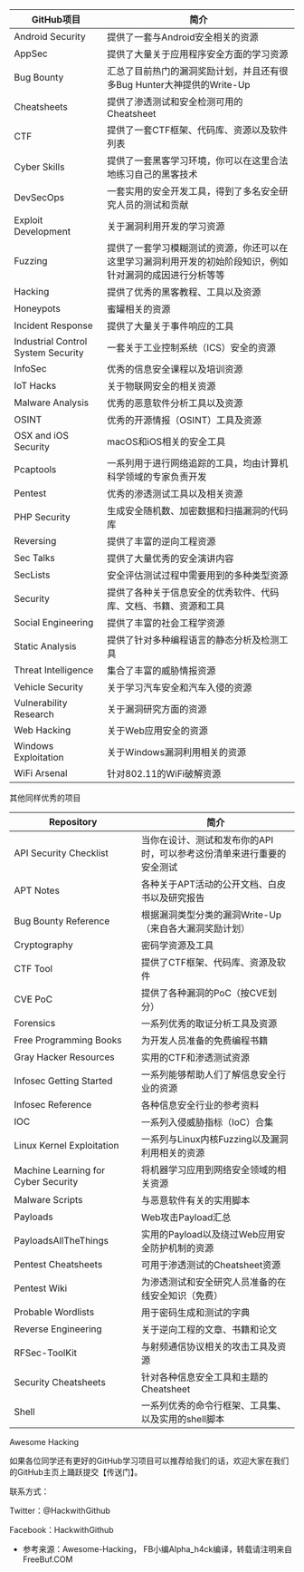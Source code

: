 

| GitHub项目 | 简介 |
| - | - |
| Android Security | 提供了一套与Android安全相关的资源 |
| AppSec | 提供了大量关于应用程序安全方面的学习资源 |
| Bug Bounty | 汇总了目前热门的漏洞奖励计划，并且还有很多Bug Hunter大神提供的Write-Up |
| Cheatsheets | 提供了渗透测试和安全检测可用的Cheatsheet |
| CTF | 提供了一套CTF框架、代码库、资源以及软件列表 |
| Cyber Skills | 提供了一套黑客学习环境，你可以在这里合法地练习自己的黑客技术 |
| DevSecOps | 一套实用的安全开发工具，得到了多名安全研究人员的测试和贡献 |
| Exploit Development | 关于漏洞利用开发的学习资源 |
| Fuzzing | 提供了一套学习模糊测试的资源，你还可以在这里学习漏洞利用开发的初始阶段知识，例如针对漏洞的成因进行分析等等 |
| Hacking | 提供了优秀的黑客教程、工具以及资源 |
| Honeypots | 蜜罐相关的资源 |
| Incident Response | 提供了大量关于事件响应的工具 |
| Industrial Control System Security | 一套关于工业控制系统（ICS）安全的资源 |
| InfoSec | 优秀的信息安全课程以及培训资源 |
| IoT Hacks | 关于物联网安全的相关资源 |
| Malware Analysis | 优秀的恶意软件分析工具以及资源 |
| OSINT | 优秀的开源情报（OSINT）工具及资源 |
| OSX and iOS Security | macOS和iOS相关的安全工具 |
| Pcaptools | 一系列用于进行网络追踪的工具，均由计算机科学领域的专家负责开发 |
| Pentest | 优秀的渗透测试工具以及相关资源 |
| PHP Security | 生成安全随机数、加密数据和扫描漏洞的代码库 |
| Reversing | 提供了丰富的逆向工程资源 |
| Sec Talks | 提供了大量优秀的安全演讲内容 |
| SecLists | 安全评估测试过程中需要用到的多种类型资源 |
| Security | 提供了各种关于信息安全的优秀软件、代码库、文档、书籍、资源和工具 |
| Social Engineering | 提供了丰富的社会工程学资源 |
| Static Analysis | 提供了针对多种编程语言的静态分析及检测工具 |
| Threat Intelligence | 集合了丰富的威胁情报资源 |
| Vehicle Security | 关于学习汽车安全和汽车入侵的资源 |
| Vulnerability Research | 关于漏洞研究方面的资源 |
| Web Hacking | 关于Web应用安全的资源 |
| Windows Exploitation | 关于Windows漏洞利用相关的资源 |
| WiFi Arsenal | 针对802.11的WiFi破解资源 |


其他同样优秀的项目

| Repository | 简介 |
| - | - |
| API Security Checklist | 当你在设计、测试和发布你的API时，可以参考这份清单来进行重要的安全测试 |
| APT Notes | 各种关于APT活动的公开文档、白皮书以及研究报告 |
| Bug Bounty Reference | 根据漏洞类型分类的漏洞Write-Up（来自各大漏洞奖励计划） |
| Cryptography | 密码学资源及工具 |
| CTF Tool | 提供了CTF框架、代码库、资源及软件 |
| CVE PoC | 提供了各种漏洞的PoC（按CVE划分） |
| Forensics | 一系列优秀的取证分析工具及资源 |
| Free Programming Books | 为开发人员准备的免费编程书籍 |
| Gray Hacker Resources | 实用的CTF和渗透测试资源 |
| Infosec Getting Started | 一系列能够帮助人们了解信息安全行业的资源 |
| Infosec Reference | 各种信息安全行业的参考资料 |
| IOC | 一系列入侵威胁指标（IoC）合集 |
| Linux Kernel Exploitation | 一系列与Linux内核Fuzzing以及漏洞利用相关的资源 |
| Machine Learning for Cyber Security | 将机器学习应用到网络安全领域的相关资源 |
| Malware Scripts | 与恶意软件有关的实用脚本 |
| Payloads | Web攻击Payload汇总 |
| PayloadsAllTheThings | 实用的Payload以及绕过Web应用安全防护机制的资源 |
| Pentest Cheatsheets | 可用于渗透测试的Cheatsheet资源 |
| Pentest Wiki | 为渗透测试和安全研究人员准备的在线安全知识（免费） |
| Probable Wordlists | 用于密码生成和测试的字典 |
| Reverse Engineering | 关于逆向工程的文章、书籍和论文 |
| RFSec-ToolKit | 与射频通信协议相关的攻击工具及资源 |
| Security Cheatsheets | 针对各种信息安全工具和主题的Cheatsheet |
| Shell | 一系列优秀的命令行框架、工具集、以及实用的shell脚本 |


Awesome Hacking

如果各位同学还有更好的GitHub学习项目可以推荐给我们的话，欢迎大家在我们的GitHub主页上踊跃提交【传送门】。

联系方式：

Twitter：@HackwithGithub

Facebook：HackwithGithub

* 参考来源：Awesome-Hacking， FB小编Alpha_h4ck编译，转载请注明来自FreeBuf.COM